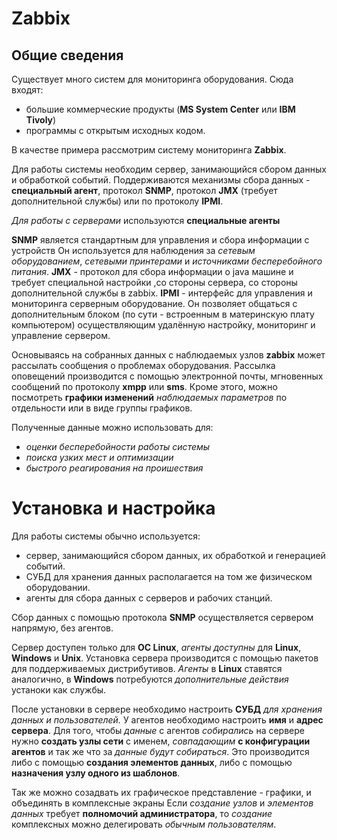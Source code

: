# Zabbix
## Общие сведения
Существует много систем для мониторинга оборудования.
Сюда входят: 
- большие коммерческие продукты (**MS System Center** или **IBM Tivoly**)
- программы с открытым исходных кодом. 

В качестве примера рассмотрим систему мониторинга **Zabbix**.

Для работы системы необходим сервер, занимающийся сбором данных и обработкой событий.
Поддерживаются механизмы сбора данных - **специальный агент**, протокол **SNMP**, протокол **JMX** (требует дополнительной службы) или по протоколу **IPMI**.

*Для работы с серверами* используются **специальные агенты**

**SNMP** является стандартным для управления и сбора информации с устройств 
Он используется для наблюдения за *сетевым оборудованием*, *сетевыми принтерами* и *источниками бесперебойного питания*. 
**JMX** - протокол для сбора информации о java машине и требует специальной настройки ,со стороны сервера, со стороны дополнительной службы в zabbix. 
**IPMI** - интерфейс для управления и мониторинга серверным оборудование. 
Он позволяет общаться с дополнительным блоком (по сути - встроенным в материнскую плату компьютером) осуществляющим удалённую настройку, мониторинг и управление сервером.

Основываясь на собранных данных с наблюдаемых узлов **zabbix** может рассылать сообщения о проблемах оборудования.
Рассылка оповещений производится с помощью электронной почты, мгновенных сообщений по протоколу **xmpp** или **sms**. 
Кроме этого, можно посмотреть **графики изменений** *наблюдаемых параметров* по отдельности или в виде группы графиков.

Полученные данные можно использовать для:
- *оценки бесперебойности работы системы*
- *поиска узких мест и оптимизации*
- *быстрого реагирования на проишествия*

# Установка и настройка

Для работы системы обычно используется:

- сервер, занимающийся сбором данных, их обработкой и генерацией событий.
- СУБД для хранения данных располагается на том же физическом оборудовании.
- агенты для сбора данных с серверов и рабочих станций.

Сбор данных с помощью протокола **SNMP** осуществляется сервером напрямую, без агентов.

Сервер доступен только для **ОС Linux**, *агенты доступны* для **Linux**, **Windows** и **Unix**. 
Установка сервера производится с помощью пакетов для поддерживаемых дистрибутивов.
*Агенты* в **Linux** ставятся аналогично, в **Windows**  потребуются *дополнительные действия* устаноки как службы. 

После установки в сервере необходимо настроить **СУБД** *для хранения данных и пользователей.*
У агентов необходимо настроить **имя** и **адрес сервера**. 
Для того, чтобы *данные* с агентов *собирались* на сервере нужно **создать узлы сети** с именем, *совпадающим* **с конфигурации агентов** и так же что за *данные будут собираться*. 
Это производится либо с помощью **создания элементов данных**, либо с помощью **назначения узлу одного из шаблонов**.

Так же можно созадвать их графическое представление - графики, и объединять в комплексные экраны 
Если *создание узлов* и *элементов данных* требует **полномочий администратора**, то *создание* комплексных можно делегировать *обычным пользователям*.